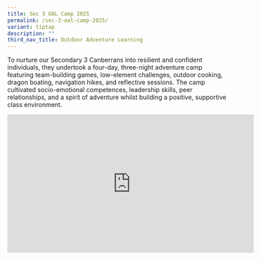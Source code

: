 ```yaml
---
title: Sec 3 OAL Camp 2025
permalink: /sec-3-oal-camp-2025/
variant: tiptap
description: ""
third_nav_title: Outdoor Adventure Learning
---
```

<p>To nurture our Secondary 3 Canberrans into resilient and confident individuals,
they undertook a four-day, three-night adventure camp featuring team-building
games, low-element challenges, outdoor cooking, dragon boating, navigation
hikes, and reflective sessions. The camp cultivated socio-emotional competences,
leadership skills, peer relationships, and a spirit of adventure whilst
building a positive, supportive class environment.</p>
<div class="iframe-wrapper">
<iframe height="315" width="560" allowfullscreen="true" frameborder="0" src="https://www.youtube.com/embed/fezhopSQcSo?si=yQP6zKXrzu7Vc4C9"></iframe>
</div>
<p></p>